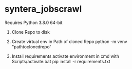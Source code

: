 # syntera_jobscrawl
Requires Python 3.8.0 64-bit

1. Clone Repo to disk
2. Create virtual env in Path of cloned Repo
python -m venv "pathtoclonedrepo"

3. Install requirements
activate environment in cmd with Scripts/activate.bat
pip install -r requirements.txt

